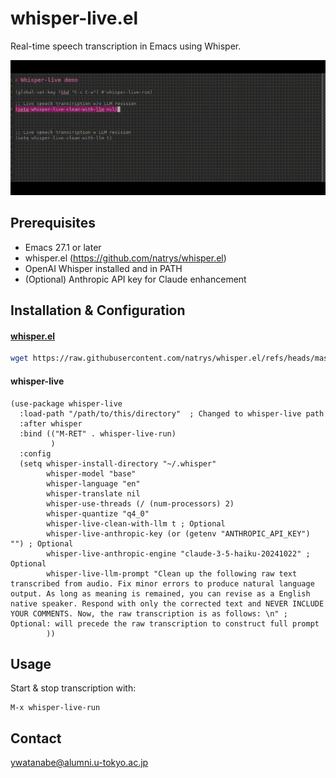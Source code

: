 <!-- ---
!-- Timestamp: 2025-04-18 07:03:51
!-- Author: ywatanabe
!-- File: /home/ywatanabe/.emacs.d/lisp/whisper-live/README.md
!-- --- -->

<!-- ---
!-- title: ./whisper-live/README.md
!-- author: ywatanabe
!-- date: 2024-12-07 16:43:14
!-- --- -->


# whisper-live.el

Real-time speech transcription in Emacs using Whisper.

![Demo](./docs/demo.gif)

## Prerequisites

- Emacs 27.1 or later
- whisper.el (https://github.com/natrys/whisper.el)
- OpenAI Whisper installed and in PATH
- (Optional) Anthropic API key for Claude enhancement

## Installation & Configuration

#### [whisper.el](https://github.com/natrys/whisper.el)
``` bash
wget https://raw.githubusercontent.com/natrys/whisper.el/refs/heads/master/whisper.el ./src/whisper.el
```

#### whisper-live
```elisp
(use-package whisper-live
  :load-path "/path/to/this/directory"  ; Changed to whisper-live path
  :after whisper
  :bind (("M-RET" . whisper-live-run)
         )
  :config
  (setq whisper-install-directory "~/.whisper"
        whisper-model "base"
        whisper-language "en"
        whisper-translate nil
        whisper-use-threads (/ (num-processors) 2)
        whisper-quantize "q4_0"
        whisper-live-clean-with-llm t ; Optional
        whisper-live-anthropic-key (or (getenv "ANTHROPIC_API_KEY") "") ; Optional
        whisper-live-anthropic-engine "claude-3-5-haiku-20241022" ; Optional
        whisper-live-llm-prompt "Clean up the following raw text transcribed from audio. Fix minor errors to produce natural language output. As long as meaning is remained, you can revise as a English native speaker. Respond with only the corrected text and NEVER INCLUDE YOUR COMMENTS. Now, the raw transcription is as follows: \n" ; Optional: will precede the raw transcription to construct full prompt
        ))
```

## Usage

Start & stop transcription with:
```elisp
M-x whisper-live-run
```

## Contact
ywatanabe@alumni.u-tokyo.ac.jp

<!-- EOF -->